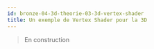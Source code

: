 ```yaml
---
id: bronze-04-3d-theorie-03-3d-vertex-shader
title: Un exemple de Vertex Shader pour la 3D
---
```


> En construction